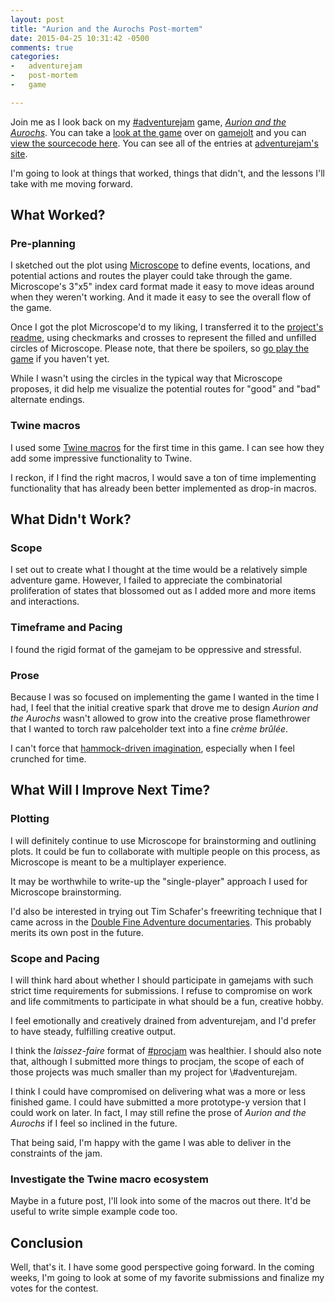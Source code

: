 ```yaml
---
layout: post
title: "Aurion and the Aurochs Post-mortem"
date: 2015-04-25 10:31:42 -0500
comments: true
categories:
-   adventurejam
-   post-mortem
-   game

---
```

Join me as I look back on my [#adventurejam](http://jams.gamejolt.io/adventurejam) game, *[Aurion and the Aurochs](http://jams.gamejolt.io/adventurejam/games/aurion-and-the-aurochs/60738)*.  You can take a [look at the game](http://gamejolt.com/games/adventure/aurion-and-the-aurochs/60738/) over on [gamejolt](http://gamejolt.com) and you can [view the sourcecode here](https://github.com/zerosalife/aurion).  You can see all of the entries at [adventurejam's site](http://jams.gamejolt.io/adventurejam/games).

I'm going to look at things that worked, things that didn't, and the lessons I'll take with me moving forward.

<!--more-->

## What Worked?

### Pre-planning

I sketched out the plot using [Microscope](http://www.lamemage.com/microscope/) to define events, locations, and potential actions and routes the player could take through the game.  Microscope's 3"x5" index card format made it easy to move ideas around when they weren't working.  And it made it easy to see the overall flow of the game.

Once I got the plot Microscope'd to my liking, I transferred it to the [project's readme](https://github.com/zerosalife/aurion#microscope), using checkmarks and crosses to represent the filled and unfilled circles of Microscope.  Please note, that there be spoilers, so [go play the game](http://gamejolt.com/games/adventure/aurion-and-the-aurochs/60738/) if you haven't yet.

While I wasn't using the circles in the typical way that Microscope proposes, it did help me visualize the potential routes for "good" and "bad" alternate endings.

### Twine macros

I used some [Twine macros](https://github.com/zerosalife/aurion#created-using-artisanal-macros-from) for the first time in this game.  I can see how they add some impressive functionality to Twine.

I reckon, if I find the right macros, I would save a ton of time implementing functionality that has already been better implemented as drop-in macros.

## What Didn't Work?

### Scope

I set out to create what I thought at the time would be a relatively simple adventure game.  However, I failed to appreciate the combinatorial proliferation of states that blossomed out as I added more and more items and interactions.

### Timeframe and Pacing

I found the rigid format of the gamejam to be oppressive and stressful.

### Prose

Because I was so focused on implementing the game I wanted in the time I had, I feel that the initial creative spark that drove me to design *Aurion and the Aurochs* wasn't allowed to grow into the creative prose flamethrower that I wanted to torch raw palceholder text into a fine *crème brûlée*.

I can't force that [hammock-driven imagination](http://zerosalife.github.io/blog/2014/05/31/hammock-driven-creativity/), especially when I feel crunched for time.

## What Will I Improve Next Time?

### Plotting

I will definitely continue to use Microscope for brainstorming and outlining plots.  It could be fun to collaborate with multiple people on this process, as Microscope is meant to be a multiplayer experience.

It may be worthwhile to write-up the "single-player" approach I used for Microscope brainstorming.

I'd also be interested in trying out Tim Schafer's freewriting technique that I came across in the [Double Fine Adventure documentaries](http://adventure.doublefine.com/).  This probably merits its own post in the future.

### Scope and Pacing

I will think hard about whether I should participate in gamejams with such strict time requirements for submissions.  I refuse to compromise on work and life commitments to participate in what should be a fun, creative hobby.

I feel emotionally and creatively drained from adventurejam, and I'd prefer to have steady, fulfilling creative output.

I think the *laissez-faire* format of [#procjam](http://zerosalife.github.io/blog/2014/11/01/make-things-that-make-things-number-procjam-2014/) was healthier.  I should also note that, although I submitted more things to procjam, the scope of each of those projects was much smaller than my project for \\#adventurejam.

I think I could have compromised on delivering what was a more or less finished game.  I could have submitted a more prototype-y version that I could work on later.  In fact, I may still refine the prose of *Aurion and the Aurochs* if I feel so inclined in the future.

That being said, I'm happy with the game I was able to deliver in the constraints of the jam.

### Investigate the Twine macro ecosystem

Maybe in a future post, I'll look into some of the macros out there.  It'd be useful to write simple example code too.

## Conclusion

Well, that's it.  I have some good perspective going forward.  In the coming weeks, I'm going to look at some of my favorite submissions and finalize my votes for the contest.

